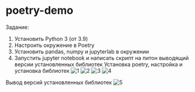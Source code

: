 # poetry-demo
Задание:
1. Установить Python 3 (от 3.9)
2. Настроить окружение в Poetry 
3. Установить pandas,  numpy и 	jupyterlab в окружении
4. Запустить jupyter notebook и написать скрипт на питон выводящий версии установленных библиотек
Установка poetry, настройка и установка библиотек
![1](https://github.com/Byter1/poetry-demo/assets/87861794/e1d5d43b-e808-4bf6-8c73-76a5e884cddd)
![2](https://github.com/Byter1/poetry-demo/assets/87861794/15e1e38b-31fd-48eb-98d8-eeacb7c3b10e)
![3](https://github.com/Byter1/poetry-demo/assets/87861794/e0edca87-ae2e-4e49-ba6e-c73e8c3e0423)
![4](https://github.com/Byter1/poetry-demo/assets/87861794/f63f8876-1ee7-4bef-a0b8-c0352b0cf185)

Вывод версий установленных библиотек
![5](https://github.com/Byter1/poetry-demo/assets/87861794/27dcda06-337a-4887-ba05-2e898fff4a66)

